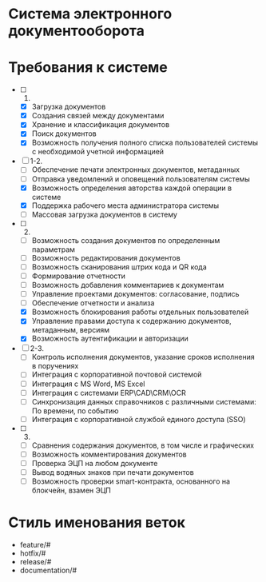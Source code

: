 # Система электронного документооборота

# Требования к системе

- [ ] 1.
  - [X] Загрузка документов
  - [X] Создания связей между документами
  - [X] Хранение и классификация документов
  - [X]	Поиск документов
  - [X]	Возможность получения полного списка пользователей системы с необходимой учетной информацией

- [ ] 1-2.
  - [ ]	Обеспечение печати электронных документов, метаданных
  - [ ]	Отправка уведомлений и оповещений пользователям системы
  - [X]	Возможность определения авторства каждой операции в системе
  - [X] Поддержка рабочего места администратора системы
  - [ ] Массовая загрузка документов в систему

- [ ] 2.
  - [ ] Возможность создания документов по определенным параметрам
  - [ ] Возможность редактирования документов
  - [ ] Возможность сканирования штрих кода и QR кода
  - [ ] Формирование отчетности
  - [ ]	Возможность добавления комментариев к документам
  - [ ]	Управление проектами документов: согласование, подпись
  - [ ]	Обеспечение отчетности и анализа
  - [X] Возможность блокирования работы отдельных пользователей
  - [X] Управление правами доступа к содержанию документов, метаданным, версиям
  - [X]	Возможность аутентификации и авторизации

- [ ] 2-3.
  - [ ]	Контроль исполнения документов, указание сроков исполнения в поручениях
  - [ ]	Интеграция с корпоративной почтовой системой
  - [ ]	Интеграция с MS Word, MS Excel
  - [ ] Интеграция с системами ERP\CAD\CRM\OCR
  - [ ]	Синхронизация данных справочников с различными системами: По времени, по событию
  - [ ]	Интеграция с корпоративной службой единого доступа (SSO)

- [ ] 3.
  - [ ]	Сравнения содержания документов, в том числе и графических
  - [ ] Возможность комментирования документов
  - [ ]	Проверка ЭЦП на любом документе
  - [ ]	Вывод водяных знаков при печати документов
  - [ ] Возможность проверки smart-контракта, основанного на блокчейн, взамен ЭЦП

# Стиль именования веток
- feature/#
- hotfix/#
- release/#
- documentation/#